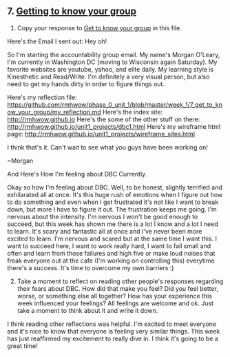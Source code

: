 ## 7. [Getting to know your group](7_get_to_know_your_group/readme.md)

1. Copy your response to <a href="https://github.com/Devbootcamp/phase_0_unit_1/tree/master/week_1/6_Get_to_know_your_group" target="_blank"> Get to know your group</a> in this file.

Here's the Email I sent out: Hey oh!

So I'm starting the accountability group email.  My name's Morgan O'Leary, I'm currently in Washington DC (moving to Wisconsin again Saturday).  My favorite websites are youtube, yahoo, and elite daily.   My learning style is Kinesthetic and Read/Write. I'm definitely a very visual person, but also need to get my hands dirty in order to figure things out. 

Here's my reflection file: https://github.com/rmhwow/phase_0_unit_1/blob/master/week_1/7_get_to_know_your_group/my_reflection.md 
Here's the index site: http://rmhwow.github.io
Here's the some of the other stuff on there: http://rmhwow.github.io/unit1_projects/dbc1.html
Here's my wireframe html page: http://rmhwow.github.io/unit1_projects/wireframe_sites.html

I think that's it.  Can't wait to see what you guys have been working on! 

~Morgan 


And Here's How I'm feeling about DBC Currently. 
 
 Okay so how I'm feeling about DBC.  Well, to be honest, slightly terrified and exhilarated all at once.  It's this huge rush of emotions when I figure out how to do something and even when I get frustrated it's not like I want to break down, but more I have to figure it out.  The frustration keeps me going. I'm nervous about the intensity. I'm nervous I won't be good enough to succeed, but this week has shown me there is a lot I know and a lot I need to learn. It's scary and fantastic all at once and I've never been more excited to learn. I'm nervous and scared but at the same time I want this. I want to succeed here, I want to work really hard, I want to fail small and often and learn from those failures and high five or make loud noises that freak everyone out at the cafe (I'm working on controlling this) everytime there's a success. It's time to overcome my own barriers :) 

2. Take a moment to reflect on reading other people's responses regarding their fears about DBC. How did that make you feel? Did you feel better, worse, or something else all together? How has your experience this week influenced your feelings? All feelings are welcome and ok. Just take a moment to think about it and write it down. 

I think reading other reflections was helpful.  I'm excited to meet everyone and it's nice to know that everyone is feeling very similar things.  This week has just reaffirmed my excitement to really dive in.  I think it's going to be a great time!

